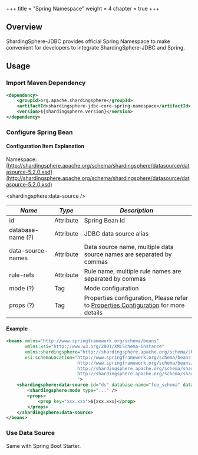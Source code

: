 +++
title = "Spring Namespace"
weight = 4
chapter = true
+++

## Overview

ShardingSphere-JDBC provides official Spring Namespace to make convenient for developers to integrate ShardingSphere-JDBC and Spring.

## Usage

### Import Maven Dependency

```xml
<dependency>
    <groupId>org.apache.shardingsphere</groupId>
    <artifactId>shardingsphere-jdbc-core-spring-namespace</artifactId>
    <version>${shardingsphere.version}</version>
</dependency>
```

### Configure Spring Bean

#### Configuration Item Explanation

Namespace: [http://shardingsphere.apache.org/schema/shardingsphere/datasource/datasource-5.2.0.xsd](http://shardingsphere.apache.org/schema/shardingsphere/datasource/datasource-5.2.0.xsd)

\<shardingsphere:data-source />

| *Name*            | *Type*    | *Description*                                                                                                                                  |
| ----------------- | --------- | ---------------------------------------------------------------------------------------------------------------------------------------------- |
| id                | Attribute | Spring Bean Id                                                                                                                                 |
| database-name (?)   | Attribute | JDBC data source alias                                                                                                                         |
| data-source-names | Attribute | Data source name, multiple data source names are separated by commas                                                                           |
| rule-refs         | Attribute | Rule name, multiple rule names are separated by commas                                                                                         |
| mode (?)          | Tag       | Mode configuration                                                                                                                             |
| props (?)         | Tag       | Properties configuration, Please refer to [Properties Configuration](/en/user-manual/shardingsphere-jdbc/props) for more details |

#### Example

```xml
<beans xmlns="http://www.springframework.org/schema/beans"
       xmlns:xsi="http://www.w3.org/2001/XMLSchema-instance"
       xmlns:shardingsphere="http://shardingsphere.apache.org/schema/shardingsphere/datasource"
       xsi:schemaLocation="http://www.springframework.org/schema/beans 
                           http://www.springframework.org/schema/beans/spring-beans.xsd 
                           http://shardingsphere.apache.org/schema/shardingsphere/datasource
                           http://shardingsphere.apache.org/schema/shardingsphere/datasource/datasource.xsd
                           ">
    <shardingsphere:data-source id="ds" database-name="foo_schema" data-source-names="..." rule-refs="...">
        <shardingsphere:mode type="..." />
        <props>
            <prop key="xxx.xxx">${xxx.xxx}</prop>
        </props>
    </shardingsphere:data-source>
</beans>
```

### Use Data Source

Same with Spring Boot Starter.
